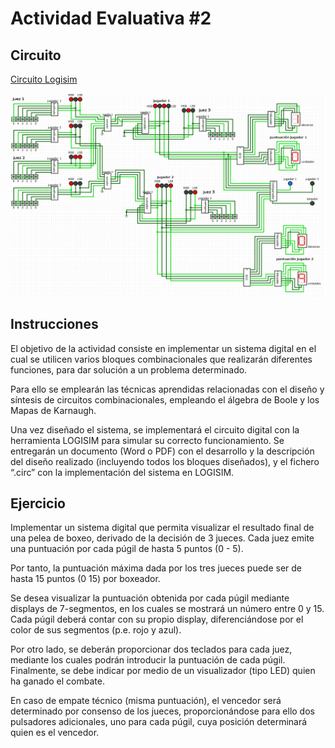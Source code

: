 # Actividad Evaluativa #2

## Circuito

[Circuito Logisim](./circuito-logisim.circ)

![Circuito Logisim](./circuito-imagen.png?raw=true)

## Instrucciones

El objetivo de la actividad consiste en implementar un sistema digital en el cual se
utilicen varios bloques combinacionales que realizarán diferentes funciones, para dar solución a un problema
determinado.

Para ello se emplearán las técnicas aprendidas relacionadas con el diseño y sı́ntesis de circuitos
combinacionales, empleando el álgebra de Boole y los Mapas de Karnaugh.

Una vez diseñado el sistema, se implementará el circuito digital con la herramienta LOGISIM para
simular su correcto funcionamiento. Se entregarán un documento (Word o PDF) con el desarrollo y
la descripción del diseño realizado (incluyendo todos los bloques diseñados), y el fichero “.circ” con la
implementación del sistema en LOGISIM.

## Ejercicio

Implementar un sistema digital que permita visualizar el resultado final de una pelea de boxeo, derivado de la decisión de 3 jueces. Cada juez emite una puntuación por cada púgil de hasta 5 puntos (0 - 5).

Por tanto, la puntuación máxima dada por los tres jueces puede ser de hasta 15 puntos
(0 15) por boxeador.

Se desea visualizar la puntuación obtenida por cada púgil mediante displays de
7-segmentos, en los cuales se mostrará un número entre 0 y 15. Cada púgil deberá contar con su propio display, diferenciándose por el color de sus segmentos (p.e. rojo y azul).

Por otro lado, se deberán proporcionar dos teclados para cada juez, mediante los cuales podrán introducir la puntuación de cada púgil. Finalmente, se debe indicar por medio de un visualizador (tipo LED) quien ha ganado el combate.

En caso de empate técnico (misma puntuación), el vencedor será determinado por consenso de los jueces, proporcionándose para ello dos pulsadores adicionales, uno para cada púgil, cuya posición determinará quien es el vencedor.